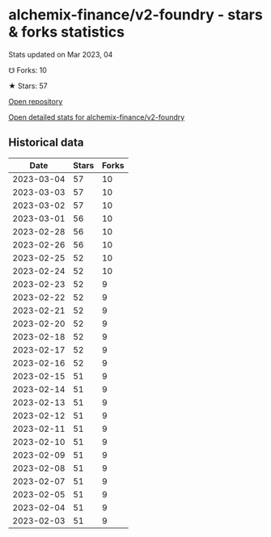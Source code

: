 # alchemix-finance/v2-foundry - stars & forks statistics

Stats updated on Mar 2023, 04

☋ Forks: 10

★ Stars: 57

[Open repository](https://github.com/alchemix-finance/v2-foundry)

[Open detailed stats for alchemix-finance/v2-foundry](https://reviewgithub.com/rep/alchemix-finance/v2-foundry)

## Historical data
| Date | Stars | Forks |
|------|-------|-------|
| 2023-03-04 | 57 | 10 | 
| 2023-03-03 | 57 | 10 | 
| 2023-03-02 | 57 | 10 | 
| 2023-03-01 | 56 | 10 | 
| 2023-02-28 | 56 | 10 | 
| 2023-02-26 | 56 | 10 | 
| 2023-02-25 | 52 | 10 | 
| 2023-02-24 | 52 | 10 | 
| 2023-02-23 | 52 | 9 | 
| 2023-02-22 | 52 | 9 | 
| 2023-02-21 | 52 | 9 | 
| 2023-02-20 | 52 | 9 | 
| 2023-02-18 | 52 | 9 | 
| 2023-02-17 | 52 | 9 | 
| 2023-02-16 | 52 | 9 | 
| 2023-02-15 | 51 | 9 | 
| 2023-02-14 | 51 | 9 | 
| 2023-02-13 | 51 | 9 | 
| 2023-02-12 | 51 | 9 | 
| 2023-02-11 | 51 | 9 | 
| 2023-02-10 | 51 | 9 | 
| 2023-02-09 | 51 | 9 | 
| 2023-02-08 | 51 | 9 | 
| 2023-02-07 | 51 | 9 | 
| 2023-02-05 | 51 | 9 | 
| 2023-02-04 | 51 | 9 | 
| 2023-02-03 | 51 | 9 | 

